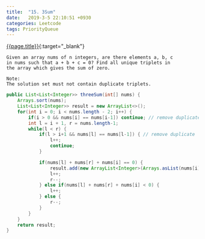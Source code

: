 ```yaml
---
title:  "15. 3Sum"
date:   2019-3-5 22:10:51 +0930
categories: Leetcode
tags: PriorityQueue
---
```


[{{page.title}}](https://leetcode.com/problems/3sum/){:target="_blank"}

    Given an array nums of n integers, are there elements a, b, c
    in nums such that a + b + c = 0? Find all unique triplets in
    the array which gives the sum of zero.

    Note:
    The solution set must not contain duplicate triplets.

```java
public List<List<Integer>> threeSum(int[] nums) {
    Arrays.sort(nums);
    List<List<Integer>> result = new ArrayList<>();
    for(int i = 0; i < nums.length - 2; i++) {
        if(i > 0 && nums[i] == nums[i-1]) continue; // remove duplicate
        int l = i + 1, r = nums.length-1;
        while(l < r) {
            if(l > i+1 && nums[l] == nums[l-1]) { // remove duplicate
                l++;
                continue;
            }

            if(nums[l] + nums[r] + nums[i] == 0) {
                result.add(new ArrayList<Integer>(Arrays.asList(nums[i], nums[l], nums[r])));
                l++;
                r--;
            } else if(nums[l] + nums[r] + nums[i] < 0) {
                l++;
            } else {
                r--;
            }
        }
    }
    return result;
}
```
